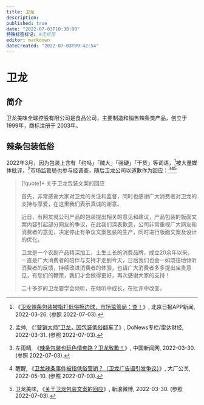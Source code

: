```yaml
---
title: 卫龙
description:
published: true
date: "2022-07-03T10:38:00"
特殊标签标记: #无标签
editor: markdown
dateCreated: "2022-07-03T09:42:54"
---
```


# 卫龙

## 简介

卫龙美味全球控股有限公司是食品公司，主要制造和销售辣条类产品，创立于 1999年，商标注册于 2003年。

## 辣条包装低俗

2022年3月，因为包装上含有「约吗」「贼大」「强硬」「干货」等词语，[^fe21]被大量媒体批评，[^40212]市场监管局也参与经调查，随后卫龙公司以道歉作为回应：[^9715][^119054][^G0u7k]

[^40212]: 孟帅, 《[“营销大师”卫龙，因包装低俗翻车了](https://web.archive.org/web/20220423023548/https://www.donews.com/article/detail/6130/40212.html)》, DoNews专栏/雷达财经, 2022-03-31. (参照 2022-07-03).

[^fe21]: 《[卫龙辣条包装被指打低俗擦边球，市场监管局：查！](https://web.archive.org/web/20220326060032/https://bj.bjd.com.cn/5b165687a010550e5ddc0e6a/contentShare/5b16573ae4b02a9fe2d558f9/AP623e6d18e4b0079458b62743.html)》, 北京日报APP新闻, 2022-03-26. (参照 2022-07-03).

[^9715]: 左雨晴, 《[辣条包装也玩色情套路？卫龙致歉！](https://web.archive.org/web/20220426200136/https://www.chinanews.com.cn/cj/2022/03-30/9715407.shtml)》, 中国新闻网, 2022-03-30. (参照 2022-07-03).

[^119054]: 醒醒, 《[卫龙辣条事件被指低俗营销？（卫龙广告语引发争议）](https://web.archive.org/web/20220703015851/https://www.dachanggongguan.com/article-119054.html)》, 大厂公关, 2022-05-10. (参照 2022-07-03).

[^G0u7k]: 卫龙美味, 《[关于卫龙包装文案的回应](https://archive.ph/G0u7k "https://weibo.com/5171482644/Lm2f5e7gN")》, 新浪微博, 2022-03-30. (参照 2022-07-03).

> [!quote]+ 关于卫龙包装文案的回应
>
> 首先，非常感谢大家对卫龙的关注和监督，同时也感谢广大消费者对卫龙的支持与厚爱，在这里我们表示真诚的谢意。
>
> 近日，有网友就公司产品的包装提出相关的意见和建议，产品包装的版面文案内容引起部分网友的争议，在此我们深表歉意，公司非常重视广大网友和消费者的意见，决定停止有争议文案包装的生产，同时进行版面文案及设计的优化。
>
> 卫龙是一个农副产品精深加工、土生土长的消费品牌，成立20余年以来，一直是广大消费者的陪伴与支持才走到今天，日后我们也会一如既往地倾听消费者的反馈，持续改进消费者的体验，也请广大消费者多多提出宝贵意见，有您们的鞭策，我们才会做得更好，再次感谢大家的支持！
>
> 二十多岁的卫龙要学会倾听，在倾听中成长，在批评中改变。

